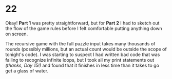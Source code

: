 # 22

Okay!  **Part 1** was pretty straightforward, but for **Part 2** I had to sketch out the flow of the game rules before I felt comfortable putting anything down on screen.

The recursive game with the full puzzle input takes many thousands of rounds (possibly millions, but an actual count would be outside the scope of tonight's code).  I was starting to suspect I had written bad code that was failing to recognize infinite loops, but I took all my print statements out *(thanks, Day 15!)* and found that it finishes in less time than it takes to go get a glass of water.